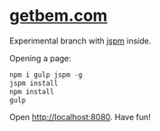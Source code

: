 # [getbem.com](http://getbem.com)

Experimental branch with [jspm](http://jspm.io) inside.

Opening a page:

```js
npm i gulp jspm -g
jspm install
npm install
gulp
```

Open [http://localhost:8080](http://localhost:8080). Have fun!
